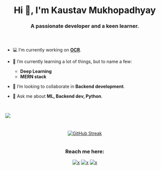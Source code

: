 
<h1 align="center">Hi 👋, I'm Kaustav Mukhopadhyay</h1>
<h3 align="center">A passionate developer and a keen learner.<br><br><br></h3>

- 💻 I’m currently working on **[OCR](https://github.com/faustomorales/keras-ocr)**.

 - 🌱 I’m currently learning a lot of things, but to name a few:
   - **Deep Learning**
   - **MERN stack** 

- 🔭 I’m looking to collaborate in **Backend development**. 

- 💬 Ask me about **ML, Backend dev, Python**.
<br>

 ![](https://komarev.com/ghpvc/?username=muKaustav&style=flat-square) 
<h1 align="center"></h1>
<div align="center">

[![GitHub Streak](https://github-readme-streak-stats.herokuapp.com?user=muKaustav&theme=react)](https://git.io/streak-stats) 
</div>

<h1 align="center"></h1>
<h3 align="center">Reach me here:<br></h3>
<p align="center"><a href="https://www.linkedin.com/in/kaustavmukhopadhyay/" target="_blank"><img src="https://img.shields.io/badge/LinkedIn-0077B5?style=for-the-badge&logo=linkedin&logoColor=white" alt="x" /></a>
<a href="https://www.instagram.com/its_thekaustav/?hl=en" target="_blank"><img src="https://img.shields.io/badge/Instagram-E4405F?style=for-the-badge&logo=instagram&logoColor=white" alt="x" /></a> <a href="mailto:mu.kaustav@gmail.com" target="_blank"><img src="https://img.shields.io/badge/Gmail-D14836?style=for-the-badge&logo=gmail&logoColor=white" alt="x" /></a>

</p>


